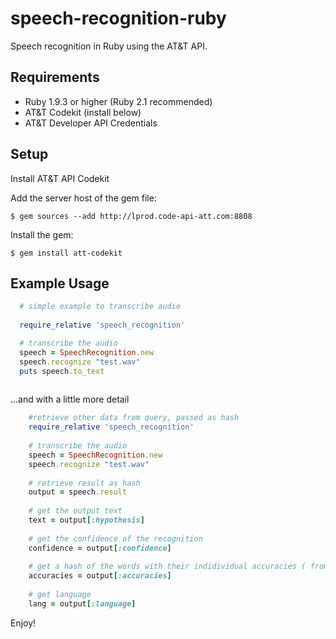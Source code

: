 # speech-recognition-ruby

Speech recognition in Ruby using the AT&amp;T API. 

## Requirements

* Ruby 1.9.3 or higher (Ruby 2.1 recommended)
* AT&T Codekit (install below)
* AT&T Developer API Credentials

## Setup

Install AT&T API Codekit

Add the server host of the gem file:

    $ gem sources --add http://lprod.code-api-att.com:8808

Install the gem:

    $ gem install att-codekit

## Example Usage

```ruby
  # simple example to transcribe audio
    
  require_relative 'speech_recognition'

  # transcribe the audio
  speech = SpeechRecognition.new
  speech.recognize "test.wav"
  puts speech.to_text
  
```
...and with a little more detail

```ruby
    #retrieve other data from query, passed as hash
    require_relative 'speech_recognition'
    
    # transcribe the audio
    speech = SpeechRecognition.new
    speech.recognize "test.wav"
   
    # retrieve result as hash
    output = speech.result
    
    # get the output text
    text = output[:hypothesis]
    
    # get the confidence of the recognition
    confidence = output[:confidence]
    
    # get a hash of the words with their indidividual accuracies ( from 0 to 1 )
    accuracies = output[:accuracies]
    
    # get language
    lang = output[:language]

```

Enjoy!
  







